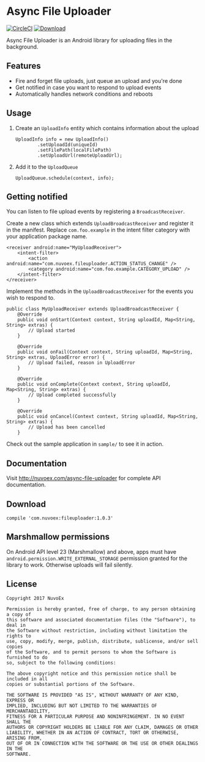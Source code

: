 # Async File Uploader

[![CircleCI](https://img.shields.io/circleci/project/github/Nuvoex/async-file-uploader.svg)](https://circleci.com/gh/Nuvoex/async-file-uploader) [![Download](https://api.bintray.com/packages/dilipvinu/maven/async-file-uploader/images/download.svg) ](https://bintray.com/dilipvinu/maven/async-file-uploader/_latestVersion)

Async File Uploader is an Android library for uploading files in the background.

Features
--------
 - Fire and forget file uploads, just queue an upload and you're done
 - Get notified in case you want to respond to upload events
 - Automatically handles network conditions and reboots

Usage
-----
 1. Create an `UploadInfo` entity which contains information about the upload
        
        UploadInfo info = new UploadInfo()
                .setUploadId(uniqueId)
                .setFilePath(localFilePath)
                .setUploadUrl(remoteUploadUrl);
        
 2. Add it to the `UploadQueue`
 
        UploadQueue.schedule(context, info);

Getting notified
----------------
You can listen to file upload events by registering a `BroadcastReceiver`.

Create a new class which extends `UploadBroadcastReceiver` and register it in the manifest.
Replace `com.foo.example` in the intent filter category with your application package name.

    <receiver android:name="MyUploadReceiver">
        <intent-filter>
            <action android:name="com.nuvoex.fileuploader.ACTION_STATUS_CHANGE" />
            <category android:name="com.foo.example.CATEGORY_UPLOAD" />
        </intent-filter>
    </receiver>
    
Implement the methods in the `UploadBroadcastReceiver` for the events you wish to respond to.

    public class MyUploadReceiver extends UploadBroadcastReceiver {
        @Override
        public void onStart(Context context, String uploadId, Map<String, String> extras) {
            // Upload started
        }
        
        @Override
        public void onFail(Context context, String uploadId, Map<String, String> extras, UploadError error) {
            // Upload failed, reason in UploadError
        }
        
        @Override
        public void onComplete(Context context, String uploadId, Map<String, String> extras) {
            // Upload completed successfully
        }
        
        @Override
        public void onCancel(Context context, String uploadId, Map<String, String> extras) {
            // Upload has been cancelled
        }

Check out the sample application in `sample/` to see it in action.

Documentation
------------
Visit http://nuvoex.com/async-file-uploader for complete API documentation.

Download
--------
```
compile 'com.nuvoex:fileuploader:1.0.3'
```

Marshmallow permissions
-----------------------
On Android API level 23 (Marshmallow) and above, apps must have `android.permission.WRITE_EXTERNAL_STORAGE` 
permission granted for the library to work. Otherwise uploads will fail silently.

License
-------

	Copyright 2017 NuvoEx

	Permission is hereby granted, free of charge, to any person obtaining a copy of 
	this software and associated documentation files (the "Software"), to deal in 
	the Software without restriction, including without limitation the rights to 
	use, copy, modify, merge, publish, distribute, sublicense, and/or sell copies 
	of the Software, and to permit persons to whom the Software is furnished to do 
	so, subject to the following conditions:

	The above copyright notice and this permission notice shall be included in all 
	copies or substantial portions of the Software.

	THE SOFTWARE IS PROVIDED "AS IS", WITHOUT WARRANTY OF ANY KIND, EXPRESS OR 
	IMPLIED, INCLUDING BUT NOT LIMITED TO THE WARRANTIES OF MERCHANTABILITY, 
	FITNESS FOR A PARTICULAR PURPOSE AND NONINFRINGEMENT. IN NO EVENT SHALL THE 
	AUTHORS OR COPYRIGHT HOLDERS BE LIABLE FOR ANY CLAIM, DAMAGES OR OTHER 
	LIABILITY, WHETHER IN AN ACTION OF CONTRACT, TORT OR OTHERWISE, ARISING FROM, 
	OUT OF OR IN CONNECTION WITH THE SOFTWARE OR THE USE OR OTHER DEALINGS IN THE 
	SOFTWARE.

